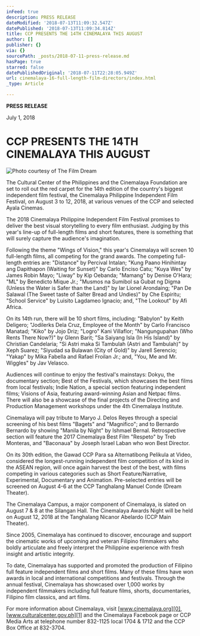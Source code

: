 ```yaml
---
inFeed: true
description: PRESS RELEASE
dateModified: '2018-07-13T11:09:32.547Z'
datePublished: '2018-07-13T11:09:34.814Z'
title: CCP PRESENTS THE 14TH CINEMALAYA THIS AUGUST
author: []
publisher: {}
via: {}
sourcePath: _posts/2018-07-11-press-release.md
hasPage: true
starred: false
datePublishedOriginal: '2018-07-11T22:28:05.949Z'
url: cinemalaya-16-full-length-film-directors/index.html
_type: Article

---
```

**PRESS RELEASE**

July 1, 2018

# **CCP PRESENTS THE 14TH CINEMALAYA THIS AUGUST**
![Photo courtesy of The Film Dream](https://s3-us-west-2.amazonaws.com/the-grid-img/p/1eef33cc1770a323334a16e8e334fd6954705abc.jpg)

The Cultural Center of the Philippines and the Cinemalaya Foundation are set to roll out the red carpet for the 14th edition of the country's biggest independent film festival, the Cinemalaya Philippine Independent Film Festival, on August 3 to 12, 2018, at various venues of the CCP and selected Ayala Cinemas.

The 2018 Cinemalaya Philippine Independent Film Festival promises to deliver the best visual storytelling to every film enthusiast. Judging by this year's line-up of full-length films and short features, there is something that will surely capture the audience's imagination.

Following the theme "Wings of Vision," this year's Cinemalaya will screen 10 full-length films, all competing for the grand awards. The competing full-length entries are: "Distance" by Percival Intalan; "Kung Paano Hinihintay ang Dapithapon (Waiting for Sunset)" by Carlo Enciso Catu; "Kuya Wes" by James Robin Mayo; "Liway" by Kip Oebanda; "Mamang" by Denise O'Hara; "ML" by Benedicto Mique Jr.; "Musmos na Sumibol sa Gubat ng Digma (Unless the Water is Safer than the Land)" by Iar Lionel Arondaing; "Pan De Salawal (The Sweet taste of Salter Bread and Undies)" by Che Espiritu; "School Service" by Luisito Lagdameo Ignacio; and, "The Lookout" by Afi Africa.

On its 14th run, there will be 10 short films, including: "Babylon" by Keith Deligero; "Jodilerks Dela Cruz, Employee of the Month" by Carlo Francisco Manatad; "Kiko" by Jojo Driz; "Logro" Kani Villaflor; "Nangungupahan (Who Rents There Now?)" by Glenn Barit; "Sa Saiyang Isla (In His Island)" by Christian Candelaria; "Si Astri maka Si Tambulah (Astri and Tambulah)" by Xeph Suarez; "Siyudad sa Bulawan (City of Gold)" by Jarell Serencio; "Yakap" by Mika Fabella and Rafael Froilan Jr.; and, "You, Me and Mr. Wiggles" by Jav Velasco.

Audiences will continue to enjoy the festival's mainstays: Dokyu, the documentary section; Best of the Festivals, which showcases the best films from local festivals; Indie Nation, a special section featuring independent films; Visions of Asia, featuring award-winning Asian and Netpac films. There will also be a showcase of the final projects of the Directing and Production Management workshops under the 4th Cinemalaya Institute.

Cinemalaya will pay tribute to Maryo J. Delos Reyes through a special screening of his best films "Bagets" and "Magnifico"; and to Bernardo Bernardo by showing "Manila by Night" by Ishmael Bernal. Retrospective section will feature the 2017 Cinemalaya Best Film "Respeto" by Treb Monteras, and "Baconaua" by Joseph Israel Laban who won Best Director.

On its 30th edition, the Gawad CCP Para sa Alternatibong Pelikula at Video, considered the longest-running independent film competition of its kind in the ASEAN region, will once again harvest the best of the best, with films competing in various categories such as Short Feature/Narrative, Experimental, Documentary and Animation. Pre-selected entries will be screened on August 4-6 at the CCP Tanghalang Manuel Conde (Dream Theater).

The Cinemalaya Campus, a major component of Cinemalaya, is slated on August 7 & 8 at the Silangan Hall. The Cinemalaya Awards Night will be held on August 12, 2018 at the Tanghalang Nicanor Abelardo (CCP Main Theater).

Since 2005, Cinemalaya has continued to discover, encourage and support the cinematic works of upcoming and veteran Filipino filmmakers who boldly articulate and freely interpret the Philippine experience with fresh insight and artistic integrity.

To date, Cinemalaya has supported and promoted the production of Filipino full feature independent films and short films. Many of these films have won awards in local and international competitions and festivals. Through the annual festival, Cinemalaya has showcased over 1,000 works by independent filmmakers including full feature films, shorts, documentaries, Filipino film classics, and art films.

For more information about Cinemalaya, visit [www.cinemalaya.org][0], [www.culturalcenter.gov.ph][1] and the Cinemalaya Facebook page or CCP Media Arts at telephone number 832-1125 local 1704 & 1712 and the CCP Box Office at 832-3704\.

[0]: http://www.cinemalaya.org/
[1]: http://www.culturalcenter.gov.ph/